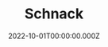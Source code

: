 ---
title: "Schnack"
website: "https://schnack.cool/"
description: "Schnack is a simple Disqus-like drop-in commenting system written in JavaScript."
date: 2022-10-01T00:00:00.000Z
draft: false
tool: ["Feedback"]
---
